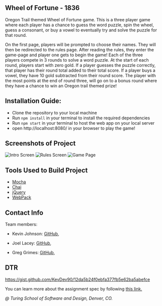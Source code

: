 ## Wheel of Fortune - 1836
Oregon Trail themed Wheel of Fortune game. This is a three player game where each player has a chance to guess the word puzzle, spin the wheel, guess a consonant, or buy a vowel to eventually try and solve the puzzle for that round.

On the first page, players will be prompted to choose their names. They will then be redirected to the rules page. After reading the rules, they enter the game-page and player one gets to begin the game! Each of the three players compete in 3 rounds to solve a word puzzle. At the start of each round, players start with zero gold. If a player guesses the puzzle correctly, that player has their round total added to their total score. If a player buys a vowel, they have 10 gold subtracted from their round score. The player with the most points at the end of round three, will go on to a bonus round where they have a chance to win an Oregon trail themed prize!

## Installation Guide:
- Clone the repository to your local machine
- Run `npm install` in your terminal to install the required dependencies
- Run `npm start` in your terminal to host the web app on your local server
- open http://localhost:8080/ in your browser to play the game!

## Screenshots of Project
![Intro Screen]("https://user-images.githubusercontent.com/49801538/71952754-0c0c9880-319d-11ea-9f2f-d0a53367ad59.png")
![Rules Screen]("https://user-images.githubusercontent.com/49801538/71952764-19c21e00-319d-11ea-899c-09b8f3e695de.png")
![Game Page]("https://user-images.githubusercontent.com/49801538/71952776-29d9fd80-319d-11ea-8d04-6633acc41838.png")


## Tools Used to Build Project
- [Mocha](https://mochajs.org/api/mocha)
- [Chai](https://www.chaijs.com/api/)
- [jQuery](https://jquery.com/)
- [WebPack](https://webpack.js.org/)

## Contact Info
Team members:
- Kevin Johnson: [GitHub](https://github.com/KevDev90),

- Joel Lacey: [GitHub](https://github.com/joel-oe-lacey),

- Greg Grimes: [GitHub](https://https://github.com/grimeyg),

## DTR
https://gist.github.com/KevDev90/12da5b24f0ebfa377fb5e62ba5abefce


You can learn more about the assignment spec by following [this link.](http://frontend.turing.io/projects/module-2/game-time.html)

*@ Turing School of Software and Design, Denver, CO.*
